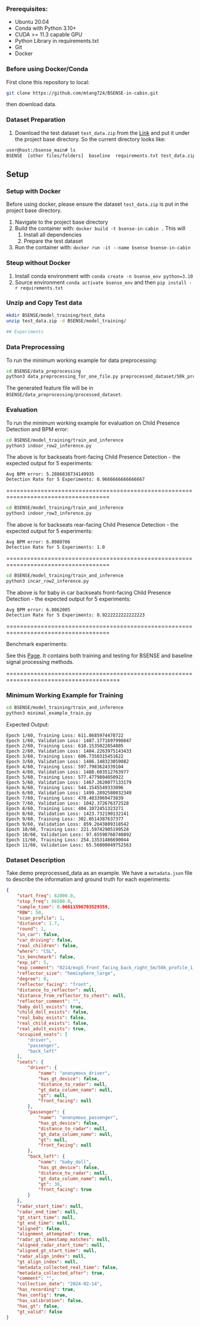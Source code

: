 ### Prerequisites:

- Ubuntu 20.04
- Conda with Python 3.10+
- CUDA >= 11.3 capable GPU
- Python Library in requirements.txt
- Git
- Docker

### Before using Docker/Conda

First clone this repository to local:

```bash
git clone https://github.com/mtang724/BSENSE-in-cabin.git
```

then download data.

### Dataset Preparation

1. Download the test dataset ```test_data.zip``` from the [Link](https://drive.google.com/drive/folders/1IKW6GsTIThGNduqU9UdGtTqJ7JAsQQ93?usp=sharing) and put it under the project base directory. So the current directory looks like:
```bash
user@host:/bsense_main# ls
BSENSE  [other files/folders]  baseline  requirements.txt test_data.zip
```

## Setup
### Setup with Docker

Before using docker, please ensure the dataset `test_data.zip` is put in the project base directory. 

1. Navigate to the project base directory
2. Build the container with: `docker build -t bsense-in-cabin .` This will
   1. Install all dependencies
   2. Prepare the test dataset
3. Run the container with: `docker run -it --name bsense bsense-in-cabin`

### Steup without Docker

1. Install conda environment with ```conda create -n bsense_env python=3.10```
2. Source environment ```conda activate bsense_env``` and then ```pip install -r requirements.txt```

### Unzip and Copy Test data
```bash
mkdir BSENSE/model_training/test_data 
unzip test_data.zip -d BSENSE/model_training/
   
## Experiments
```
### Data Preprocessing

To run the minimum working example for data preprocessing:

```bash
cd BSENSE/data_preprocessing
python3 data_preprocessing_for_one_file.py preprocessed_dataset/50k_profile_1_distance1.7_gt_30_round_1
```

The generated feature file will be in ```BSENSE/data_preprocessing/processed_dataset```.

### Evaluation

To run the minimum working example for evaluation on Child Presence Detection and BPM error:

```bash
cd BSENSE/model_training/train_and_inference
python3 indoor_row2_inference.py
```

The above is for backseats front-facing Child Presence Detection - the expected output for 5 experiments:

```
Avg BPM error: 5.2886838734149935
Detection Rate for 5 Experiments: 0.9666666666666667
```

====================================================================================

```bash
cd BSENSE/model_training/train_and_inference
python3 indoor_row3_inference.py
```

The above is for backseats rear-facing Child Presence Detection - the expected output for 5 experiments:

```
Avg BPM error: 6.0980706
Detection Rate for 5 Experiments: 1.0
```

====================================================================================

```bash
cd BSENSE/model_training/train_and_inference
python3 incar_row2_inference.py
```

The above is for baby in car backseats front-facing Child Presence Detection - the expected output for 5 experiments:

```
Avg BPM error: 6.8062005
Detection Rate for 5 Experiments: 0.9222222222222223
```

====================================================================================

Benchmark experiments:

See this [Page](https://github.com/mtang724/BSENSE-in-cabin/tree/main/baseline). It contains both training and testing for BSENSE and baseline signal processing methods. 

=======================================================================================

### Minimum Working Example for Training

```bash
cd BSENSE/model_training/train_and_inference
python3 minimal_example_train.py
```

Expected Output:

```
Epoch 1/60, Training Loss: 611.8685974478722
Epoch 1/60, Validation Loss: 1487.1771697998047
Epoch 2/60, Training Loss: 610.1535022854805
Epoch 2/60, Validation Loss: 1484.2263975143433
Epoch 3/60, Training Loss: 606.7350315451622
Epoch 3/60, Validation Loss: 1486.148323059082
Epoch 4/60, Training Loss: 597.7983624339104
Epoch 4/60, Validation Loss: 1488.603512763977
Epoch 5/60, Training Loss: 577.4779804050922
Epoch 5/60, Validation Loss: 1467.2620077133179
Epoch 6/60, Training Loss: 544.1545549333096
Epoch 6/60, Validation Loss: 1499.2892580032349
Epoch 7/60, Training Loss: 478.4833969473839
Epoch 7/60, Validation Loss: 1042.372676372528
Epoch 8/60, Training Loss: 404.1072451323271
Epoch 8/60, Validation Loss: 1423.732190132141
Epoch 9/60, Training Loss: 302.0514387637377
Epoch 9/60, Validation Loss: 859.2643809318542
Epoch 10/60, Training Loss: 221.59742905199528
Epoch 10/60, Validation Loss: 97.65598768740892
Epoch 11/60, Training Loss: 254.13531486690044
Epoch 11/60, Validation Loss: 65.56008049752563
```



### Dataset Description

Take demo preprocessed_data as an example. We have a ```metadata.json``` file to describe the information and ground truth for each experiments:

```json
{
    "start_freq": 62000.0,
    "stop_freq": 66500.0,
    "sample_time": 0.06611596703529359,
    "RBW": 50,
    "scan_profile": 1,
    "distance": 1.7,
    "round": 1,
    "in_car": false,
    "car_driving": false,
    "real_children": false,
    "where": "CSL",
    "is_benchmark": false,
    "exp_id": 5,
    "exp_comment": "0214/exp5_front_facing_back_right_5m/50k_profile_1_distance1.7_gt_30_round_1",
    "reflector_size": "hemisphere_large",
    "degree": 0,
    "reflector_facing": "front",
    "distance_to_reflector": null,
    "distance_from_reflector_to_chest": null,
    "reflector_comment": "",
    "baby_doll_exists": true,
    "child_doll_exists": false,
    "real_baby_exists": false,
    "real_child_exists": false,
    "real_adult_exists": true,
    "occupied_seats": [
        "driver",
        "passenger",
        "back_left"
    ],
    "seats": {
        "driver": {
            "name": "anonymous_driver",
            "has_gt_device": false,
            "distance_to_radar": null,
            "gt_data_column_name": null,
            "gt": null,
            "front_facing": null
        },
        "passenger": {
            "name": "anonymous_passenger",
            "has_gt_device": false,
            "distance_to_radar": null,
            "gt_data_column_name": null,
            "gt": null,
            "front_facing": null
        },
        "back_left": {
            "name": "baby_doll",
            "has_gt_device": false,
            "distance_to_radar": null,
            "gt_data_column_name": null,
            "gt": 30,
            "front_facing": true
        }
    },
    "radar_start_time": null,
    "radar_end_time": null,
    "gt_start_time": null,
    "gt_end_time": null,
    "aligned": false,
    "alignment_attempted": true,
    "radar_gt_timestamp_matches": null,
    "aligned_radar_start_time": null,
    "aligned_gt_start_time": null,
    "radar_align_index": null,
    "gt_align_index": null,
    "metadata_collected_real_time": false,
    "metadata_collected_after": true,
    "comment": "",
    "collection_date": "2024-02-14",
    "has_recording": true,
    "has_config": true,
    "has_calibration": false,
    "has_gt": false,
    "gt_valid": false
}
```

